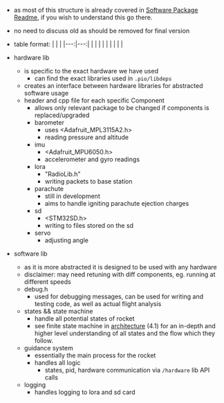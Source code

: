 - as most of this structure is already covered in [Software Package Readme](./software_package/README.md), if you wish to understand this go there.
- no need to discuss old as should be removed for final version
- table format:
|    |    |
|---:|---:|
|    |    |
|    |    |
|    |    |


- hardware lib
    - is specific to the exact hardware we have used
        - can find the exact libraries used in `.pio/libdeps`
    - creates an interface between hardware libraries for abstracted software usage
    - header and cpp file for each specific Component
        - allows only relevant package to be changed if components is replaced/upgraded  
        - barometer
            - uses <Adafruit_MPL3115A2.h>
            - reading pressure and altitude
        - imu
            - <Adafruit_MPU6050.h>
            - accelerometer and gyro readings
        - lora
            - "RadioLib.h"
            - writing packets to base station
        - parachute
            - still in development
            - aims to handle igniting parachute ejection charges
        - sd
            - <STM32SD.h>
            - writing to files stored on the sd
        - servo
            - adjusting angle

- software lib   
    - as it is more abstracted it is designed to be used with any hardware
    - disclaimer: may need retuning with diff components, eg. running at different speeds
    - debug.h
        - used for debugging messages, can be used for writing and testing code, as well as actual flight analysis
    - states && state machine   
        - handle all potential states of rocket
        - see finite state machine in [architecture](../architecture_design/architecture_design.md) (4.1) for an in-depth and higher level understanding of all states and the flow which they follow.
    - guidance system
        - essentially the main process for the rocket
        - handles all logic
            - states, pid, hardware communication via `/hardware` lib API calls
    - logging
        - handles logging to lora and sd card
